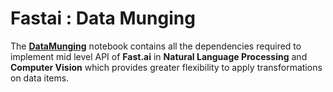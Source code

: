 # **Fastai : Data Munging**

The [**DataMunging**](https://github.com/ThinamXx/Fastai/blob/main/10.%20Data%20Munging/DataMunging.ipynb) notebook contains all the dependencies required to implement mid level API of **Fast.ai** in **Natural Language Processing** and **Computer Vision** which provides greater flexibility to apply transformations on data items. 
